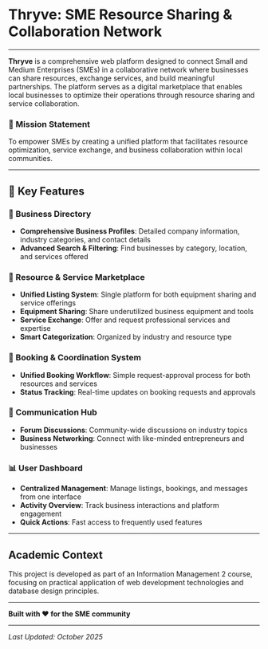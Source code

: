 # Thryve: SME Resource Sharing & Collaboration Network

---

**Thryve** is a comprehensive web platform designed to connect Small and Medium Enterprises (SMEs) in a collaborative network where businesses can share resources, exchange services, and build meaningful partnerships. The platform serves as a digital marketplace that enables local businesses to optimize their operations through resource sharing and service collaboration.

### 🎯 Mission Statement
To empower SMEs by creating a unified platform that facilitates resource optimization, service exchange, and business collaboration within local communities.

---

## 🌟 Key Features

### 🏢 Business Directory
- **Comprehensive Business Profiles**: Detailed company information, industry categories, and contact details
- **Advanced Search & Filtering**: Find businesses by category, location, and services offered

### 🔄 Resource & Service Marketplace
- **Unified Listing System**: Single platform for both equipment sharing and service offerings
- **Equipment Sharing**: Share underutilized business equipment and tools
- **Service Exchange**: Offer and request professional services and expertise
- **Smart Categorization**: Organized by industry and resource type

### 📅 Booking & Coordination System
- **Unified Booking Workflow**: Simple request-approval process for both resources and services
- **Status Tracking**: Real-time updates on booking requests and approvals

### 💬 Communication Hub
- **Forum Discussions**: Community-wide discussions on industry topics
- **Business Networking**: Connect with like-minded entrepreneurs and businesses

### 📊 User Dashboard
- **Centralized Management**: Manage listings, bookings, and messages from one interface
- **Activity Overview**: Track business interactions and platform engagement
- **Quick Actions**: Fast access to frequently used features

---

<!-- ## 🎯 Core User Workflows

### For Business Owners

1. **Getting Started**
   - Register account and verify email
   - Complete business profile with verification documents
   - Browse platform to understand available opportunities

2. **Resource Sharing**
   - List underutilized equipment or tools
   - Set availability and pricing
   - Manage booking requests and coordinate handovers

3. **Service Exchange**
   - Offer professional services and expertise
   - Browse service requests from other businesses
   - Submit proposals and negotiate terms

4. **Networking & Discovery**
   - Search business directory for potential partners
   - Participate in forum discussions

### Platform Administration

- **Business Verification**: Review and approve business documents
- **Content Moderation**: Monitor listings and forum posts
- **User Support**: Assist with platform usage and resolve disputes
- **Analytics**: Track platform usage and business interactions -->

<!-- 
## 👥 Team

### Development Team
- **Project Lead**: [Your Name]
- **Backend Developers**: [Team Member Names]
- **Frontend Developers**: [Team Member Names]
- **Database Designer**: [Team Member Names] -->
## Academic Context
This project is developed as part of an Information Management 2 course, focusing on practical application of web development technologies and database design principles.

---

**Built with ❤️ for the SME community**

---

*Last Updated: October 2025*
